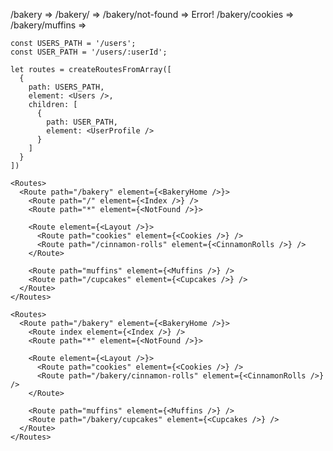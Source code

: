 /bakery => <BakeryHome><Index /></BakeryHome>
/bakery/ => <BakeryHome><Index /></BakeryHome>
/bakery/not-found => Error!
/bakery/cookies => <BakeryHome><Layout><Cookies /></Layout></BakeryHome>
/bakery/muffins => <BakeryHome><Muffins /></BakeryHome>

```tsx
const USERS_PATH = '/users';
const USER_PATH = '/users/:userId';

let routes = createRoutesFromArray([
  {
    path: USERS_PATH,
    element: <Users />,
    children: [
      {
        path: USER_PATH,
        element: <UserProfile />
      }
    ]
  }
])

<Routes>
  <Route path="/bakery" element={<BakeryHome />}>
    <Route path="/" element={<Index />} />
    <Route path="*" element={<NotFound />}>

    <Route element={<Layout />}>
      <Route path="cookies" element={<Cookies />} />
      <Route path="/cinnamon-rolls" element={<CinnamonRolls />} />
    </Route>

    <Route path="muffins" element={<Muffins />} />
    <Route path="/cupcakes" element={<Cupcakes />} />
  </Route>
</Routes>

<Routes>
  <Route path="/bakery" element={<BakeryHome />}>
    <Route index element={<Index />} />
    <Route path="*" element={<NotFound />}>

    <Route element={<Layout />}>
      <Route path="cookies" element={<Cookies />} />
      <Route path="/bakery/cinnamon-rolls" element={<CinnamonRolls />} />
    </Route>

    <Route path="muffins" element={<Muffins />} />
    <Route path="/bakery/cupcakes" element={<Cupcakes />} />
  </Route>
</Routes>
```